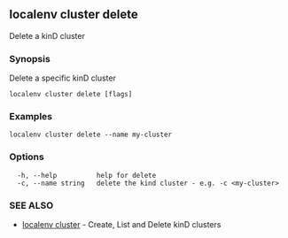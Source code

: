 ## localenv cluster delete

Delete a kinD cluster

### Synopsis

Delete a specific kinD cluster

```
localenv cluster delete [flags]
```

### Examples

```
localenv cluster delete --name my-cluster
```

### Options

```
  -h, --help          help for delete
  -c, --name string   delete the kind cluster - e.g. -c <my-cluster>
```

### SEE ALSO

* [localenv cluster](localenv_cluster.md)	 - Create, List and Delete kinD clusters


